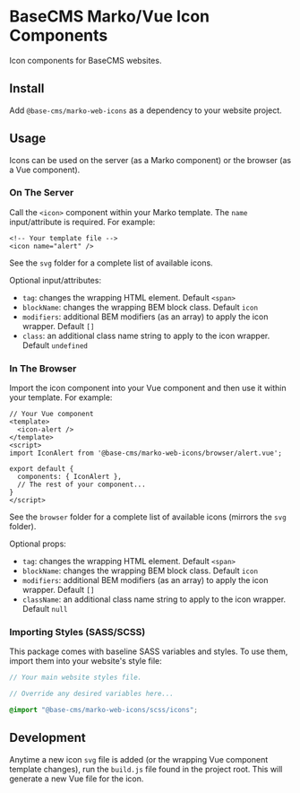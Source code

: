 # BaseCMS Marko/Vue Icon Components
Icon components for BaseCMS websites.

## Install
Add `@base-cms/marko-web-icons` as a dependency to your website project.

## Usage
Icons can be used on the server (as a Marko component) or the browser (as a Vue component).

### On The Server
Call the `<icon>` component within your Marko template. The `name` input/attribute is required. For example:
```marko
<!-- Your template file -->
<icon name="alert" />
```
See the `svg` folder for a complete list of available icons.

Optional input/attributes:
- `tag`: changes the wrapping HTML element. Default `<span>`
- `blockName`: changes the wrapping BEM block class. Default `icon`
- `modifiers`: additional BEM modifiers (as an array) to apply the icon wrapper. Default `[]`
- `class`: an additional class name string to apply to the icon wrapper. Default `undefined `

### In The Browser
Import the icon component into your Vue component and then use it within your template. For example:
```vue
// Your Vue component
<template>
  <icon-alert />
</template>
<script>
import IconAlert from '@base-cms/marko-web-icons/browser/alert.vue';

export default {
  components: { IconAlert },
  // The rest of your component...
}
</script>
```
See the `browser` folder for a complete list of available icons (mirrors the `svg` folder).

Optional props:
- `tag`: changes the wrapping HTML element. Default `<span>`
- `blockName`: changes the wrapping BEM block class. Default `icon`
- `modifiers`: additional BEM modifiers (as an array) to apply the icon wrapper. Default `[]`
- `className`: an additional class name string to apply to the icon wrapper. Default `null`

### Importing Styles (SASS/SCSS)
This package comes with baseline SASS variables and styles. To use them, import them into your website's style file:
```scss
// Your main website styles file.

// Override any desired variables here...

@import "@base-cms/marko-web-icons/scss/icons";
```

## Development
Anytime a new icon `svg` file is added (or the wrapping Vue component template changes), run the `build.js` file found in the project root. This will generate a new Vue file for the icon.

